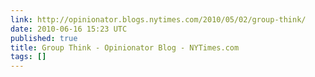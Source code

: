 ```yaml
---
link: http://opinionator.blogs.nytimes.com/2010/05/02/group-think/
date: 2010-06-16 15:23 UTC
published: true
title: Group Think - Opinionator Blog - NYTimes.com
tags: []
---
```



